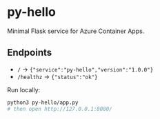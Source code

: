 # py-hello

Minimal Flask service for Azure Container Apps.

## Endpoints
- `/` → `{"service":"py-hello","version":"1.0.0"}`
- `/healthz` → `{"status":"ok"}`

Run locally:

```bash
python3 py-hello/app.py
# then open http://127.0.0.1:8080/

